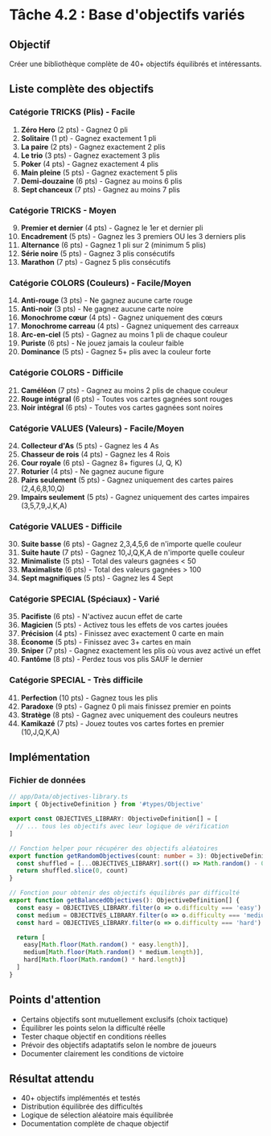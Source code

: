 # Tâche 4.2 : Base d'objectifs variés

## Objectif
Créer une bibliothèque complète de 40+ objectifs équilibrés et intéressants.

## Liste complète des objectifs

### Catégorie TRICKS (Plis) - Facile

1. **Zéro Hero** (2 pts) - Gagnez 0 pli
2. **Solitaire** (1 pt) - Gagnez exactement 1 pli
3. **La paire** (2 pts) - Gagnez exactement 2 plis
4. **Le trio** (3 pts) - Gagnez exactement 3 plis
5. **Poker** (4 pts) - Gagnez exactement 4 plis
6. **Main pleine** (5 pts) - Gagnez exactement 5 plis
7. **Demi-douzaine** (6 pts) - Gagnez au moins 6 plis
8. **Sept chanceux** (7 pts) - Gagnez au moins 7 plis

### Catégorie TRICKS - Moyen

9. **Premier et dernier** (4 pts) - Gagnez le 1er et dernier pli
10. **Encadrement** (5 pts) - Gagnez les 3 premiers OU les 3 derniers plis
11. **Alternance** (6 pts) - Gagnez 1 pli sur 2 (minimum 5 plis)
12. **Série noire** (5 pts) - Gagnez 3 plis consécutifs
13. **Marathon** (7 pts) - Gagnez 5 plis consécutifs

### Catégorie COLORS (Couleurs) - Facile/Moyen

14. **Anti-rouge** (3 pts) - Ne gagnez aucune carte rouge
15. **Anti-noir** (3 pts) - Ne gagnez aucune carte noire
16. **Monochrome cœur** (4 pts) - Gagnez uniquement des cœurs
17. **Monochrome carreau** (4 pts) - Gagnez uniquement des carreaux
18. **Arc-en-ciel** (5 pts) - Gagnez au moins 1 pli de chaque couleur
19. **Puriste** (6 pts) - Ne jouez jamais la couleur faible
20. **Dominance** (5 pts) - Gagnez 5+ plis avec la couleur forte

### Catégorie COLORS - Difficile

21. **Caméléon** (7 pts) - Gagnez au moins 2 plis de chaque couleur
22. **Rouge intégral** (6 pts) - Toutes vos cartes gagnées sont rouges
23. **Noir intégral** (6 pts) - Toutes vos cartes gagnées sont noires

### Catégorie VALUES (Valeurs) - Facile/Moyen

24. **Collecteur d'As** (5 pts) - Gagnez les 4 As
25. **Chasseur de rois** (4 pts) - Gagnez les 4 Rois
26. **Cour royale** (6 pts) - Gagnez 8+ figures (J, Q, K)
27. **Roturier** (4 pts) - Ne gagnez aucune figure
28. **Pairs seulement** (5 pts) - Gagnez uniquement des cartes paires (2,4,6,8,10,Q)
29. **Impairs seulement** (5 pts) - Gagnez uniquement des cartes impaires (3,5,7,9,J,K,A)

### Catégorie VALUES - Difficile

30. **Suite basse** (6 pts) - Gagnez 2,3,4,5,6 de n'importe quelle couleur
31. **Suite haute** (7 pts) - Gagnez 10,J,Q,K,A de n'importe quelle couleur
32. **Minimaliste** (5 pts) - Total des valeurs gagnées < 50
33. **Maximaliste** (6 pts) - Total des valeurs gagnées > 100
34. **Sept magnifiques** (5 pts) - Gagnez les 4 Sept

### Catégorie SPECIAL (Spéciaux) - Varié

35. **Pacifiste** (6 pts) - N'activez aucun effet de carte
36. **Magicien** (5 pts) - Activez tous les effets de vos cartes jouées
37. **Précision** (4 pts) - Finissez avec exactement 0 carte en main
38. **Économe** (5 pts) - Finissez avec 3+ cartes en main
39. **Sniper** (7 pts) - Gagnez exactement les plis où vous avez activé un effet
40. **Fantôme** (8 pts) - Perdez tous vos plis SAUF le dernier

### Catégorie SPECIAL - Très difficile

41. **Perfection** (10 pts) - Gagnez tous les plis
42. **Paradoxe** (9 pts) - Gagnez 0 pli mais finissez premier en points
43. **Stratège** (8 pts) - Gagnez avec uniquement des couleurs neutres
44. **Kamikazé** (7 pts) - Jouez toutes vos cartes fortes en premier (10,J,Q,K,A)

## Implémentation

### Fichier de données
```typescript
// app/Data/objectives-library.ts
import { ObjectiveDefinition } from '#types/Objective'

export const OBJECTIVES_LIBRARY: ObjectiveDefinition[] = [
  // ... tous les objectifs avec leur logique de vérification
]

// Fonction helper pour récupérer des objectifs aléatoires
export function getRandomObjectives(count: number = 3): ObjectiveDefinition[] {
  const shuffled = [...OBJECTIVES_LIBRARY].sort(() => Math.random() - 0.5)
  return shuffled.slice(0, count)
}

// Fonction pour obtenir des objectifs équilibrés par difficulté
export function getBalancedObjectives(): ObjectiveDefinition[] {
  const easy = OBJECTIVES_LIBRARY.filter(o => o.difficulty === 'easy')
  const medium = OBJECTIVES_LIBRARY.filter(o => o.difficulty === 'medium')
  const hard = OBJECTIVES_LIBRARY.filter(o => o.difficulty === 'hard')

  return [
    easy[Math.floor(Math.random() * easy.length)],
    medium[Math.floor(Math.random() * medium.length)],
    hard[Math.floor(Math.random() * hard.length)]
  ]
}
```

## Points d'attention
- Certains objectifs sont mutuellement exclusifs (choix tactique)
- Équilibrer les points selon la difficulté réelle
- Tester chaque objectif en conditions réelles
- Prévoir des objectifs adaptatifs selon le nombre de joueurs
- Documenter clairement les conditions de victoire

## Résultat attendu
- 40+ objectifs implémentés et testés
- Distribution équilibrée des difficultés
- Logique de sélection aléatoire mais équilibrée
- Documentation complète de chaque objectif
